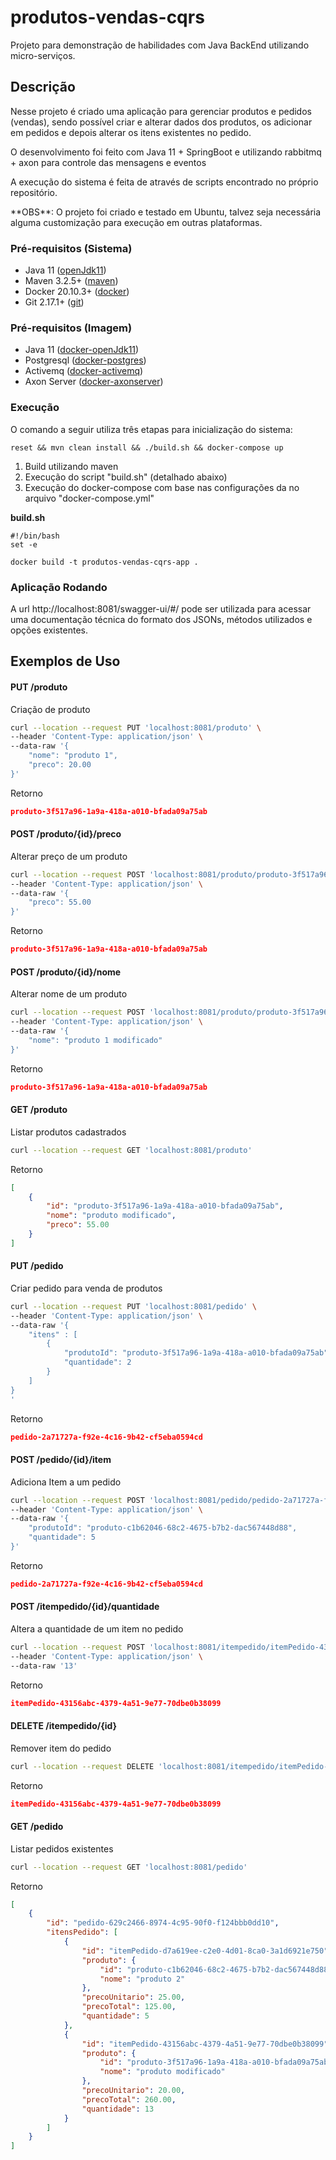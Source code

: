 # produtos-vendas-cqrs

Projeto para demonstração de habilidades com Java BackEnd utilizando micro-serviços.


## Descrição

<p>
Nesse projeto é criado uma aplicação para gerenciar produtos e pedidos (vendas), sendo possível 
criar e alterar dados dos produtos, os adicionar em pedidos e depois alterar os itens existentes no pedido.
</p>

<p>
O desenvolvimento foi feito com Java 11 + SpringBoot e utilizando rabbitmq + axon para controle das 
mensagens e eventos
</p>

<p>
A execução do sistema é feita de através de scripts encontrado no próprio repositório.
</p>

<p>
**OBS**: O projeto foi criado e testado em Ubuntu, talvez seja necessária alguma customização para execução 
em outras plataformas.
</p>
 

### Pré-requisitos (Sistema)
- Java 11 ([openJdk11](https://openjdk.java.net/projects/jdk/11/))
- Maven 3.2.5+ ([maven](https://maven.apache.org/install.html))
- Docker 20.10.3+ ([docker](https://docs.docker.com/))
- Git 2.17.1+ ([git](https://git-scm.com/downloads))


### Pré-requisitos (Imagem)
- Java 11 ([docker-openJdk11](https://hub.docker.com/_/openjdk))
- Postgresql ([docker-postgres](https://hub.docker.com/_/postgres))
- Activemq ([docker-activemq](https://hub.docker.com/r/rmohr/activemq))
- Axon Server ([docker-axonserver](https://hub.docker.com/r/axoniq/axonserver/))


### Execução
O comando a seguir utiliza três etapas para inicialização do sistema:
```
reset && mvn clean install && ./build.sh && docker-compose up
```

1. Build utilizando maven
2. Execução do script "build.sh" (detalhado abaixo)
3. Execução do docker-compose com base nas configurações da no arquivo "docker-compose.yml"

**build.sh**
```
#!/bin/bash
set -e

docker build -t produtos-vendas-cqrs-app .
```

### Aplicação Rodando
<p>
A url http://localhost:8081/swagger-ui/#/ pode ser utilizada para acessar uma documentação técnica do 
formato dos JSONs, métodos utilizados e opções existentes.
</p>


## Exemplos de Uso

#### PUT /produto
Criação de produto
```sh
curl --location --request PUT 'localhost:8081/produto' \
--header 'Content-Type: application/json' \
--data-raw '{
    "nome": "produto 1",
    "preco": 20.00
}'
```
Retorno
```json
produto-3f517a96-1a9a-418a-a010-bfada09a75ab
```

#### POST /produto/{id}/preco
Alterar preço de um produto
```sh
curl --location --request POST 'localhost:8081/produto/produto-3f517a96-1a9a-418a-a010-bfada09a75ab/preco' \
--header 'Content-Type: application/json' \
--data-raw '{
    "preco": 55.00
}'
```
Retorno
```json
produto-3f517a96-1a9a-418a-a010-bfada09a75ab
```

#### POST /produto/{id}/nome
Alterar nome de um produto
```sh
curl --location --request POST 'localhost:8081/produto/produto-3f517a96-1a9a-418a-a010-bfada09a75ab/preco' \
--header 'Content-Type: application/json' \
--data-raw '{
    "nome": "produto 1 modificado"
}'
```
Retorno
```json
produto-3f517a96-1a9a-418a-a010-bfada09a75ab
```

#### GET /produto
Listar produtos cadastrados
```sh
curl --location --request GET 'localhost:8081/produto'
```
Retorno
```json
[
    {
        "id": "produto-3f517a96-1a9a-418a-a010-bfada09a75ab",
        "nome": "produto modificado",
        "preco": 55.00
    }
]
```

#### PUT /pedido
Criar pedido para venda de produtos
```sh
curl --location --request PUT 'localhost:8081/pedido' \
--header 'Content-Type: application/json' \
--data-raw '{
    "itens" : [
        {
            "produtoId": "produto-3f517a96-1a9a-418a-a010-bfada09a75ab",
            "quantidade": 2
        }
    ]
}
'
```
Retorno
```json
pedido-2a71727a-f92e-4c16-9b42-cf5eba0594cd
```

#### POST /pedido/{id}/item
Adiciona Item a um pedido
```sh
curl --location --request POST 'localhost:8081/pedido/pedido-2a71727a-f92e-4c16-9b42-cf5eba0594cd/item' \
--header 'Content-Type: application/json' \
--data-raw '{
    "produtoId": "produto-c1b62046-68c2-4675-b7b2-dac567448d88",
    "quantidade": 5
}'
```
Retorno
```json
pedido-2a71727a-f92e-4c16-9b42-cf5eba0594cd
```

#### POST /itempedido/{id}/quantidade
Altera a quantidade de um item no pedido
```sh
curl --location --request POST 'localhost:8081/itempedido/itemPedido-43156abc-4379-4a51-9e77-70dbe0b38099/quantidade' \
--header 'Content-Type: application/json' \
--data-raw '13'
```
Retorno
```json
itemPedido-43156abc-4379-4a51-9e77-70dbe0b38099
```

#### DELETE /itempedido/{id}
Remover item do pedido
```sh
curl --location --request DELETE 'localhost:8081/itempedido/itemPedido-186a903d-0e4f-446d-ba47-02e12759d793'
```
Retorno
```json
itemPedido-43156abc-4379-4a51-9e77-70dbe0b38099
```


#### GET /pedido
Listar pedidos existentes
```sh
curl --location --request GET 'localhost:8081/pedido'
```
Retorno
```json
[
    {
        "id": "pedido-629c2466-8974-4c95-90f0-f124bbb0dd10",
        "itensPedido": [
            {
                "id": "itemPedido-d7a619ee-c2e0-4d01-8ca0-3a1d6921e750",
                "produto": {
                    "id": "produto-c1b62046-68c2-4675-b7b2-dac567448d88",
                    "nome": "produto 2"
                },
                "precoUnitario": 25.00,
                "precoTotal": 125.00,
                "quantidade": 5
            },
            {
                "id": "itemPedido-43156abc-4379-4a51-9e77-70dbe0b38099",
                "produto": {
                    "id": "produto-3f517a96-1a9a-418a-a010-bfada09a75ab",
                    "nome": "produto modificado"
                },
                "precoUnitario": 20.00,
                "precoTotal": 260.00,
                "quantidade": 13
            }
        ]
    }
]
```